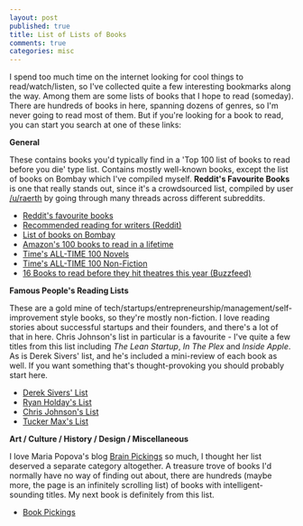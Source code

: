 ```yaml
---
layout: post
published: true
title: List of Lists of Books
comments: true
categories: misc
---
```


I spend too much time on the internet looking for cool things to read/watch/listen, so I've collected quite a few interesting bookmarks along the way. Among them are some lists of books that I hope to read (someday). There are hundreds of books in here, spanning dozens of genres, so I'm never going to read most of them. But if you're looking for a book to read, you can start you search at one of these links:

**<left>General</left>**

These contains books you'd typically find in a 'Top 100 list of books to read before you die' type list. Contains mostly well-known books, except the list of books on Bombay which I've compiled myself. **Reddit's Favourite Books** is one that really stands out, since it's a crowdsourced list, compiled by user [/u/raerth](http://www.reddit.com/user/raerth) by going through many threads across different subreddits.

- [Reddit's favourite books](http://www.reddit.com/r/raerth/comments/cpxkq/reddits_favourite_books/)
- [Recommended reading for writers (Reddit)](http://www.reddit.com/r/writing/comments/uptsj/recommended_reading_novels_and_short_stories_to/)
- [List of books on Bombay](https://docs.google.com/spreadsheet/ccc?key=0Argdfqn9LeGidHc0VEZkT0gwbGVHTEp6OFBKOVlBbUE&usp=sharing#gid=0)
- [Amazon's 100 books to read in a lifetime](http://www.amazon.com/b/ref=amb_link_399124682_3?ie=UTF8&node=8192263011&pf_rd_m=ATVPDKIKX0DER&pf_rd_s=hero-quick-promo&pf_rd_r=1TCD7T7QBPR24ZRPPMT9&pf_rd_t=201&pf_rd_p=1721171242&pf_rd_i=B006X0LYRY)
- [Time's ALL-TIME 100 Novels](http://entertainment.time.com/2005/10/16/all-time-100-novels/)
- [Time's ALL-TIME 100 Non-Fiction](http://entertainment.time.com/2011/08/30/all-time-100-best-nonfiction-books/)
- [16 Books to read before they hit theatres this year (Buzzfeed)](http://www.buzzfeed.com/ariellecalderon/books-to-read-before-they-hit-theaters-this-year?bffb)

**<left>Famous People's Reading Lists</left>**

These are a gold mine of tech/startups/entrepreneurship/management/self-improvement style books, so they're mostly non-fiction. I love reading stories about successful startups and their founders, and there's a lot of that in here. Chris Johnson's list in particular is a favourite - I've quite a few titles from this list including *The Lean Startup*, *In The Plex* and *Inside Apple*. As is Derek Sivers' list, and he's included a mini-review of each book as well. If you want something that's thought-provoking you should probably start here.

- [Derek Sivers' List](http://sivers.org/book)
- [Ryan Holday's List](http://www.ryanholiday.net/reading-list/)
- [Chris Johnson's List](http://simplifilm.com/startup-reading-list/)
- [Tucker Max's List](http://tuckermax.me/the-tucker-max-reading-list-most-influential/)

**<left>Art / Culture / History / Design / Miscellaneous</left>**

I love Maria Popova's blog [Brain Pickings](http://www.brainpickings.org/) so much, I thought her list deserved a separate category altogether. A treasure trove of books I'd normally have no way of finding out about, there are hundreds (maybe more, the page is an infinitely scrolling list) of books with intelligent-sounding titles. My next book is definitely from this list.

- [Book Pickings](http://bookpickings.brainpickings.org/)